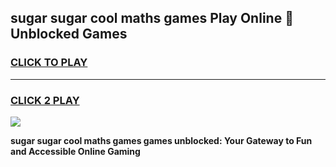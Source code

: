 
## sugar sugar cool maths games Play Online 👋 Unblocked Games
<h3>
<a href="https://news.freeplayer.one?title=sugar_sugar_cool_maths_games&ref=17CMG">CLICK TO PLAY</a></h3>
<hr>

<h3>
<a href="https://news.freeplayer.one?title=sugar_sugar_cool_maths_games&ref=17CMG">CLICK 2 PLAY</a>
  
</h3>

<a href="https://news.freeplayer.one?title=sugar_sugar_cool_maths_games&ref=17CMG/"><img src="https://clearcache.store/games.png"></a>


**sugar sugar cool maths games games unblocked: Your Gateway to Fun and Accessible Online Gaming**

